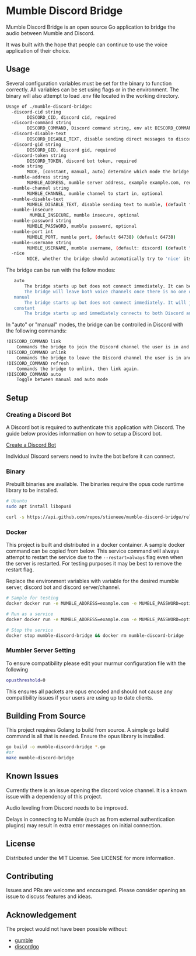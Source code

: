 # Mumble Discord Bridge

Mumble Discord Bridge is an open source Go application to bridge the audio between Mumble and Discord.

It was built with the hope that people can continue to use the voice application of their choice.

## Usage

Several configuration variables must be set for the binary to function correctly.
All variables can be set using flags or in the environment.
The binary will also attempt to load .env file located in the working directory.

```bash
Usage of ./mumble-discord-bridge:
  -discord-cid string
    	DISCORD_CID, discord cid, required
  -discord-command string
    	DISCORD_COMMAND, Discord command string, env alt DISCORD_COMMAND, optional, (defaults mumble-discord) (default "mumble-discord")
  -discord-disable-text
    	DISCORD_DISABLE_TEXT, disable sending direct messages to discord, (default false)
  -discord-gid string
    	DISCORD_GID, discord gid, required
  -discord-token string
    	DISCORD_TOKEN, discord bot token, required
  -mode string
    	MODE, [constant, manual, auto] determine which mode the bridge starts in, (default constant) (default "constant")
  -mumble-address string
    	MUMBLE_ADDRESS, mumble server address, example example.com, required
  -mumble-channel string
    	MUMBLE_CHANNEL, mumble channel to start in, optional
  -mumble-disable-text
    	MUMBLE_DISABLE_TEXT, disable sending text to mumble, (default false)
  -mumble-insecure
    	 MUMBLE_INSECURE, mumble insecure, optional
  -mumble-password string
    	MUMBLE_PASSWORD, mumble password, optional
  -mumble-port int
    	MUMBLE_PORT, mumble port, (default 64738) (default 64738)
  -mumble-username string
    	MUMBLE_USERNAME, mumble username, (default: discord) (default "Discord")
  -nice
    	NICE, whether the bridge should automatically try to 'nice' itself, (default false)
```

The bridge can be run with the follow modes:
```bash
   auto
       The bridge starts up but does not connect immediately. It can be either manually linked (see below) or will join the voice channels when there's at least one person on each side.
       The bridge will leave both voice channels once there is no one on either end
   manual
       The bridge starts up but does not connect immediately. It will join the voice channels when issued the link command and will leave with the unlink command
   constant
       The bridge starts up and immediately connects to both Discord and Mumble voice channels. It can not be controlled in this mode and quits when the program is stopped
```

In "auto" or "manual" modes, the bridge can be controlled in Discord with the following commands:

```bash
!DISCORD_COMMAND link
	Commands the bridge to join the Discord channel the user is in and the Mumble server
!DISCORD_COMMAND unlink
	Commands the bridge to leave the Discord channel the user is in and the Mumble server
!DISCORD_COMMAND refresh
	Commands the bridge to unlink, then link again.
!DISCORD_COMMAND auto
	Toggle between manual and auto mode
```
## Setup

### Creating a Discord Bot

A Discord bot is required to authenticate this application with Discord.
The guide below provides information on how to setup a Discord bot.

[Create a Discord Bot](https://discordpy.readthedocs.io/en/latest/discord.html)

Individual Discord servers need to invite the bot before it can connect.

### Binary

Prebuilt binaries are available.
The binaries require the opus code runtime library to be installed.

```bash
# Ubuntu
sudo apt install libopus0
```

```bash
curl -s https://api.github.com/repos/stieneee/mumble-discord-bridge/releases/latest | grep "mumble-discord-bridge" | grep "browser_download_url" | cut -d '"' -f 4 | wget -qi -
```

### Docker

This project is built and distributed in a docker container.
A sample docker command can be copied from below.
This service command will always attempt to restart the service due to the `--restart=always` flag even when the server is restarted.
For testing purposes it may be best to remove the restart flag.

Replace the environment variables with variable for the desired mumble server, discord bot and discord server/channel.

```bash
# Sample for testing
docker docker run -e MUMBLE_ADDRESS=example.com -e MUMBLE_PASSWORD=optional -e DISCORD_TOKEN=TOKEN -e DISCORD_GID=GID -e DISCORD_CID=CID stieneee/mumble-discord-bridge

# Run as a service
docker docker run -e MUMBLE_ADDRESS=example.com -e MUMBLE_PASSWORD=optional -e DISCORD_TOKEN=TOKEN -e DISCORD_GID=GID -e DISCORD_CID=CID --restart=always --name=mumble-discord-bridge -d stieneee/mumble-discord-bridge

# Stop the service
docker stop mumble-discord-bridge && docker rm mumble-discord-bridge
```

### Mumbler Server Setting

To ensure compatibility please edit your murmur configuration file with the following

```bash
opusthreshold=0
```

This ensures all packets are opus encoded and should not cause any compatibility issues if your users are using up to date clients.

## Building From Source

This project requires Golang to build from source.
A simple go build command is all that is needed.
Ensure the opus library is installed.

```bash
go build -o mumble-discord-bridge *.go
#or
make mumble-discord-bridge
```

## Known Issues

Currently there is an issue opening the discord voice channel.
It is a known issue with a dependency of this project.

Audio leveling from Discord needs to be improved.

Delays in connecting to Mumble (such as from external authentication plugins) may result in extra error messages on initial connection.

## License

Distributed under the MIT License. See LICENSE for more information.

## Contributing

Issues and PRs are welcome and encouraged.
Please consider opening an issue to discuss features and ideas.

## Acknowledgement

The project would not have been possible without:

- [gumble](https://github.com/layeh/gumble)
- [discordgo](https://github.com/bwmarrin/discordgo)
